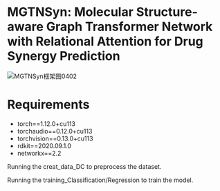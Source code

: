 # MGTNSyn: Molecular Structure-aware Graph Transformer Network with Relational Attention for Drug Synergy Prediction

![MGTNSyn框架图0402](https://github.com/user-attachments/assets/ccf531a3-4bed-4855-8d5f-c9c94156832a)

# Requirements
- torch==1.12.0+cu113
- torchaudio==0.12.0+cu113
- torchvision==0.13.0+cu113
- rdkit==2020.09.1.0
- networkx==2.2

Running the creat_data_DC to preprocess the dataset.

Running the training_Classification/Regression to train the model.
